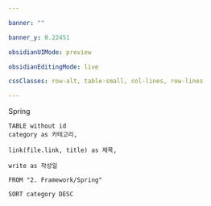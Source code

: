 ```yaml
---

banner: ""

banner_y: 0.22451

obsidianUIMode: preview

obsidianEditingMode: live

cssClasses: row-alt, table-small, col-lines, row-lines

---
```


Spring

```dataview
TABLE without id
category as 카테고리,

link(file.link, title) as 제목,

write as 작성일

FROM "2. Framework/Spring"

SORT category DESC
```



